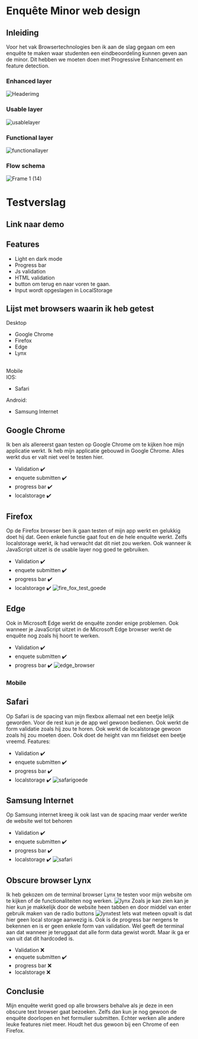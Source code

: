 # Enquête Minor web design 

## Inleiding
Voor het vak Browsertechnologies ben ik aan de slag gegaan om een enquête te maken waar studenten een eindbeoordeling kunnen geven aan de minor. Dit hebben we moeten doen met Progressive Enhancement en feature detection.
### Enhanced layer
![Headerimg](https://user-images.githubusercontent.com/76910947/230207526-948bc258-4d88-4d42-8072-9d8701835038.png)
### Usable layer
![usablelayer](https://user-images.githubusercontent.com/76910947/230208130-39f0667a-cd99-4ae5-b90e-5ddd85787c56.png)
### Functional layer
![functionallayer](https://user-images.githubusercontent.com/76910947/230208322-a676bb26-73a1-4fa4-9494-4bd970b7a2cf.png)
### Flow schema
![Frame 1 (14)](https://user-images.githubusercontent.com/76910947/230213271-f0b59808-c572-42aa-9956-2f997412a522.png)



# Testverslag

## Link naar demo

## Features
* Light en dark mode
* Progress bar
* Js validation
* HTML validation
* button om terug en naar voren te gaan.
* Input wordt opgeslagen in LocalStorage


## Lijst met browsers waarin ik heb getest
Desktop
* Google Chrome
* Firefox
* Edge
* Lynx
<br>
Mobile<br>
IOS:

* Safari

Android:
* Samsung Internet

## Google Chrome
Ik ben als allereerst gaan testen op Google Chrome om te kijken hoe mijn applicatie werkt. Ik heb mijn applicatie gebouwd in Google Chrome. Alles werkt dus er valt niet veel te testen hier.
* Validation ✔️
* enquete submitten ✔️
* progress bar ✔️
* localstorage ✔️

## Firefox
Op de Firefox browser ben ik gaan testen of mijn app werkt en gelukkig doet hij dat. Geen enkele functie gaat fout en de hele enquête werkt. Zelfs localstorage werkt, ik had verwacht dat dit niet zou werken. Ook wanneer ik JavaScript uitzet is de usable layer nog goed te gebruiken.
* Validation ✔️
* enquete submitten ✔️
* progress bar ✔️
* localstorage ✔️
![fire_fox_test_goede](https://user-images.githubusercontent.com/76910947/230218774-a739fb24-302f-482b-9a94-094c49674adf.png)

## Edge
Ook in Microsoft Edge werkt de enquête zonder enige problemen. Ook wanneer je JavaScript uitzet in de Microsoft Edge browser werkt de enquête nog zoals hij hoort te werken.
* Validation ✔️
* enquete submitten ✔️
* progress bar ✔️
![edge_browser](https://user-images.githubusercontent.com/76910947/230223231-194fc9b3-09ae-45e1-97b6-73d8a7d7d107.png)

### Mobile

## Safari
Op Safari is de spacing van mijn flexbox allemaal net een beetje lelijk geworden. Voor de rest kun je de app wel gewoon bedienen. Ook werkt de form validatie zoals hij zou te horen. Ook werkt de localstorage gewoon zoals hij zou moeten doen. Ook doet de height van mn fieldset een beetje vreemd. 
Features: 
* Validation ✔️
* enquete submitten ✔️
* progress bar ✔️
* localstorage ✔️
![safarigoede](https://user-images.githubusercontent.com/76910947/230223794-c74f3d8b-ae5d-44c3-a8d6-4e7c7e63e6c6.jpg)

## Samsung Internet
Op Samsung internet kreeg ik ook last van de spacing maar verder werkte de website wel tot behoren
* Validation ✔️
* enquete submitten ✔️
* progress bar ✔️
* localstorage ✔️
![safari](https://user-images.githubusercontent.com/76910947/230223469-ec162788-333e-4137-900f-6564fa5d99b0.jpg)

## Obscure browser Lynx
Ik heb gekozen om de terminal browser Lynx te testen voor mijn website om te kijken of de functionaliteiten nog werken.
![lynx](https://user-images.githubusercontent.com/76910947/230225168-74c51f28-0161-4b5b-ab24-d66540ffc111.png)
Zoals je kan zien kan je hier kun je makkelijk door de website heen tabben en door middel van enter gebruik maken van de radio buttons
![lynxtest](https://user-images.githubusercontent.com/76910947/230225597-df044f7e-5340-4f62-9a1a-89aa666a638f.png)
Iets wat meteen opvalt is dat hier geen local storage aanwezig is. Ook is de progress bar nergens te bekennen en is er geen enkele form van validation. Wel geeft de terminal aan dat wanneer je teruggaat dat alle form data gewist wordt. Maar ik ga er van uit dat dit hardcoded is.
* Validation ❌
* enquete submitten ✔️
* progress bar ❌
* localstorage ❌

## Conclusie
Mijn enquête werkt goed op alle browsers behalve als je deze in een obscure text browser gaat bezoeken. Zelfs dan kun je nog gewoon de enquête doorlopen en het formulier submitten. Echter werken alle andere leuke features niet meer. Houdt het dus gewoon bij een Chrome of een Firefox.

